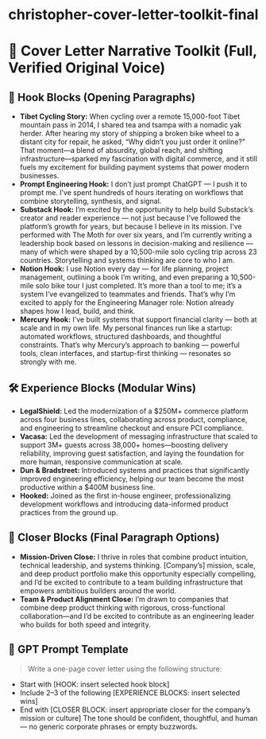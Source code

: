 # christopher-cover-letter-toolkit-final

# 🧰 Cover Letter Narrative Toolkit (Full, Verified Original Voice)

## 📍 Hook Blocks (Opening Paragraphs)

- **Tibet Cycling Story:** When cycling over a remote 15,000-foot Tibet mountain pass in 2014, I shared tea and tsampa with a nomadic yak herder. After hearing my story of shipping a broken bike wheel to a distant city for repair, he asked, “Why didn’t you just order it online?” That moment—a blend of absurdity, global reach, and shifting infrastructure—sparked my fascination with digital commerce, and it still fuels my excitement for building payment systems that power modern businesses.
- **Prompt Engineering Hook:** I don’t just prompt ChatGPT — I push it to prompt me. I’ve spent hundreds of hours iterating on workflows that combine storytelling, synthesis, and signal.
- **Substack Hook:** I’m excited by the opportunity to help build Substack’s creator and reader experience — not just because I’ve followed the platform’s growth for years, but because I believe in its mission. I’ve performed with The Moth for over six years, and I’m currently writing a leadership book based on lessons in decision-making and resilience — many of which were shaped by a 10,500-mile solo cycling trip across 23 countries. Storytelling and systems thinking are core to who I am.
- **Notion Hook:** I use Notion every day — for life planning, project management, outlining a book I’m writing, and even preparing a 10,500-mile solo bike tour I just completed. It’s more than a tool to me; it’s a system I’ve evangelized to teammates and friends. That’s why I’m excited to apply for the Engineering Manager role: Notion already shapes how I lead, build, and think.
- **Mercury Hook:** I’ve built systems that support financial clarity — both at scale and in my own life. My personal finances run like a startup: automated workflows, structured dashboards, and thoughtful constraints. That’s why Mercury’s approach to banking — powerful tools, clean interfaces, and startup-first thinking — resonates so strongly with me.

## 🛠 Experience Blocks (Modular Wins)

- **LegalShield:** Led the modernization of a $250M+ commerce platform across four business lines, collaborating across product, compliance, and engineering to streamline checkout and ensure PCI compliance.
- **Vacasa:** Led the development of messaging infrastructure that scaled to support 3M+ guests across 38,000+ homes—boosting delivery reliability, improving guest satisfaction, and laying the foundation for more human, responsive communication at scale.
- **Dun & Bradstreet:** Introduced systems and practices that significantly improved engineering efficiency, helping our team become the most productive within a $400M business line.
- **Hooked:** Joined as the first in-house engineer, professionalizing development workflows and introducing data-informed product practices from the ground up.

## 🎯 Closer Blocks (Final Paragraph Options)

- **Mission-Driven Close:** I thrive in roles that combine product intuition, technical leadership, and systems thinking. [Company’s] mission, scale, and deep product portfolio make this opportunity especially compelling, and I’d be excited to contribute to a team building infrastructure that empowers ambitious builders around the world.
- **Team & Product Alignment Close:** I’m drawn to companies that combine deep product thinking with rigorous, cross-functional collaboration—and I’d be excited to contribute as an engineering leader who builds for both speed and integrity.

## 🤖 GPT Prompt Template

> Write a one-page cover letter using the following structure:
- Start with [HOOK: insert selected hook block]
- Include 2–3 of the following [EXPERIENCE BLOCKS: insert selected wins]
- End with [CLOSER BLOCK: insert appropriate closer for the company’s mission or culture]
The tone should be confident, thoughtful, and human — no generic corporate phrases or empty buzzwords.
>